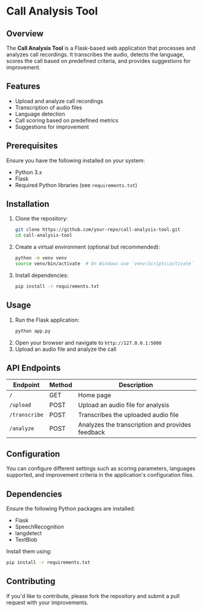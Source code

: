# Call Analysis Tool

## Overview

The **Call Analysis Tool** is a Flask-based web application that processes and analyzes call recordings. It transcribes the audio, detects the language, scores the call based on predefined criteria, and provides suggestions for improvement.

## Features

- Upload and analyze call recordings
- Transcription of audio files
- Language detection
- Call scoring based on predefined metrics
- Suggestions for improvement

## Prerequisites

Ensure you have the following installed on your system:

- Python 3.x
- Flask
- Required Python libraries (see `requirements.txt`)

## Installation

1. Clone the repository:
   ```sh
   git clone https://github.com/your-repo/call-analysis-tool.git
   cd call-analysis-tool
   ```
2. Create a virtual environment (optional but recommended):
   ```sh
   python -m venv venv
   source venv/bin/activate  # On Windows use `venv\Scripts\activate`
   ```
3. Install dependencies:
   ```sh
   pip install -r requirements.txt
   ```

## Usage

1. Run the Flask application:
   ```sh
   python app.py
   ```
2. Open your browser and navigate to `http://127.0.0.1:5000`
3. Upload an audio file and analyze the call

## API Endpoints

| Endpoint      | Method | Description                                      |
| ------------- | ------ | ------------------------------------------------ |
| `/`           | GET    | Home page                                        |
| `/upload`     | POST   | Upload an audio file for analysis                |
| `/transcribe` | POST   | Transcribes the uploaded audio file              |
| `/analyze`    | POST   | Analyzes the transcription and provides feedback |

## Configuration

You can configure different settings such as scoring parameters, languages supported, and improvement criteria in the application's configuration files.

## Dependencies

Ensure the following Python packages are installed:

- Flask
- SpeechRecognition
- langdetect
- TextBlob

Install them using:

```sh
pip install -r requirements.txt
```

## Contributing

If you'd like to contribute, please fork the repository and submit a pull request with your improvements.

##

